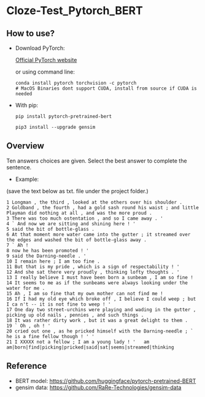 # Cloze-Test_Pytorch_BERT

## How to use?

* Download PyTorch:

  [Official PyTorch website](http://pytorch.org/ "pytorch")
  
  or using command line:
  ```
  conda install pytorch torchvision -c pytorch
  # MacOS Binaries dont support CUDA, install from source if CUDA is needed
  ```

* With pip:
  ```
  pip install pytorch-pretrained-bert
  ```
  ```
  pip3 install --upgrade gensim
  ```

## Overview
Ten answers choices are given. Select the best answer to complete the sentence.
  
  * Example: 
  
  (save the text below as txt. file under the project folder.)
  ```
  1 Longman , the third , looked at the others over his shoulder .
  2 Goldband , the fourth , had a gold sash round his waist ; and little Playman did nothing at all , and was the more proud .
  3 There was too much ostentation , and so I came away . '
  4 ` And now we are sitting and shining here ! '
  5 said the bit of bottle-glass .
  6 At that moment more water came into the gutter ; it streamed over the edges and washed the bit of bottle-glass away .
  7 ` Ah !
  8 now he has been promoted ! '
  9 said the Darning-needle . '
  10 I remain here ; I am too fine .
  11 But that is my pride , which is a sign of respectability ! '
  12 And she sat there very proudly , thinking lofty thoughts . '
  13 I really believe I must have been born a sunbeam , I am so fine !
  14 It seems to me as if the sunbeams were always looking under the water for me .
  15 Ah , I am so fine that my own mother can not find me !
  16 If I had my old eye which broke off , I believe I could weep ; but I ca n't -- it is not fine to weep ! '
  17 One day two street-urchins were playing and wading in the gutter , picking up old nails , pennies , and such things .
  18 It was rather dirty work , but it was a great delight to them .
  19 ` Oh , oh ! '
  20 cried out one , as he pricked himself with the Darning-needle ; ` he is a fine fellow though ! ' '
  21 I XXXXX not a fellow ; I am a young lady ! '	am		am|born|find|picking|pricked|said|sat|seems|streamed|thinking
  ```

## Reference
  * BERT model: https://github.com/huggingface/pytorch-pretrained-BERT
  * gensim data: https://github.com/RaRe-Technologies/gensim-data
